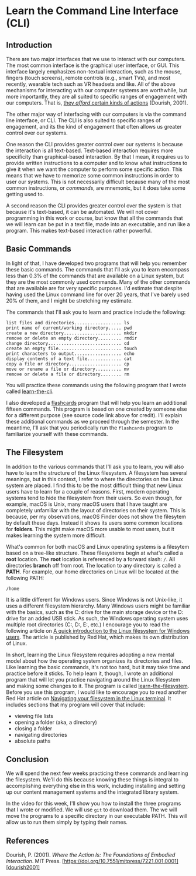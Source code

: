 # Learn the Command Line Interface (CLI)

## Introduction

There are two major interfaces
that we use to interact with our computers.
The most common interface is the 
graphical user interface, or GUI.
This interface largely emphasizes
non-textual interaction,
such as the mouse, fingers (touch screens),
remote controls (e.g., smart TVs),
and most recently,
wearable tech such as
VR headsets and like.
All of the above mechanisms for interacting
with our computer systems are worthwhile, but
more importantly, they are all suited to
specific ranges of engagement with our computers.
That is,
[they *afford* certain kinds of actions][dourish2001]
(Dourish, 2001).

The other major way of interfacing with
our computers is via the
command line interface, or CLI.
The CLI is also suited to
specific ranges of engagement, and
its the kind of engagement that often
allows us greater control over our systems.

One reason the CLI provides greater
control over our systems is because
the interaction is all text-based.
Text-based interaction requires more
specificity than graphical-based interaction.
By that I mean, it requires us to provide
written instructions to a computer and
to know what instructions to give it
when we want the computer to perform
some specific action.
This means that we have to memorize
some common instructions in order to
user our systems.
This is not necessarily difficult because
many of the most common instructions,
or *commands*,
are mnemonic, but
it does take some getting used to.

A second reason the CLI provides greater
control over the system is that because
it's text-based,
it can be automated.
We will not cover programming
in this work or course,
but know that all the commands
that we will learn can be put
in a text file, made into an executable,
and run like a program.
This makes text-based interaction
rather powerful.

## Basic Commands

In light of that,
I have developed two programs that
will help you remember these basic
commands.
The commands that I'll ask you to
learn encompass less than 0.3%
of the commands that are available
on a Linux system, but
they are the most commonly used commands.
Many of the other commands that are
available are for very specific purposes.
I'd estimate
that despite having used the Linux
command line for over 20 years,
that I've barely used 20% of them, and
I might be stretching my estimate.

The commands that I'll ask you to learn
and practice include the following:

```
list files and directories.................. ls
print name of current/working directory..... pwd
create a new directory...................... mkdir
remove or delete an empty directory......... rmdir
change directory............................ cd
create an empty file........................ touch
print characters to output.................. echo
display contents of a text file............. cat
copy a file or directory.................... cp
move or rename a file or directory.......... mv
remove or delete a file or directory........ rm
```

You will practice these commands using
the following program that I wrote
called [learn-the-cli][learnthecli].

I also developed a [flashcards][flashcards]
program that will help you learn an
additional fifteen commands.
This program is based on one created
by someone else for a different purpose
(see source code link above for credit).
I'll explain these additional commands
as we proceed through the semester.
In the meantime,
I'll ask that you periodically run
the ``flashcards`` program to
familiarize yourself with these commands.

## The Filesystem

In addition to the various commands
that I'll ask you to learn,
you will also have to learn the
structure of the Linux filesystem.
A filesystem has several meanings, but
in this context,
I refer to where the directories
on the Linux system are placed.
I find this to be the most difficult
thing that new Linux users have to learn
for a couple of reasons.
First, modern operating systems tend
to hide the filesystem from their users.
So even though, for example,
macOS is Unix,
many macOS users that I have taught
are completely unfamiliar with the
layout of directories on their system.
This is because,
per my observations,
macOS Finder does not show
the filesytem by default these days.
Instead it shows its users some common
locations for **folders**.
This might make macOS more usable to
most users, but
it makes learning the system more difficult.

What's common for both macOS and Linux
operating systems is a filesytem based on a
tree-like structure.
These filesystems begin at what's called a
**root** location.
The **root** location is referenced by
a forward slash: ``/``.
All directories **branch** off from root.
The location to any directory is called
a **PATH**.
For example, our home directories on
Linux will be located at the following PATH:

```
/home
```

It is a little different for Windows users.
Since Windows is not Unix-like,
it uses a different filesystem hierarchy.
Many Windows users might be familiar with
the basics, such as the C: drive for the
main storage device or the D: drive for
an added USB stick.
As such, the Windows operating system
uses multiple root directories (C:, D:, E:, etc.)
I encourage you to read the following article on
[A quick introduction to the Linux filesystem for Windows users][quickWindows].
The article is published by Red Hat,
which makes its own distribution of Linux.

In short, learning the Linux filesystem
requires adopting a new mental model
about how the operating system organizes
its directories and files.
Like learning the basic commands,
it's not too hard,
but it may take time and practice
before it sticks.
To help learn it, though,
I wrote an additional program that
will let you practice navigating around
the Linux filesystem and making some
changes to it.
The program is called
[learn-the-filesystem][learnthefilesystem].
Before you use this program,
I would like to encourage you to read
another Red Hat article on
[Navigating your filesystem in the Linux terminal][navLinux].
It includes sections that my program will cover
that include:

- viewing file lists
- opening a folder (aka, a directory)
- closing a folder
- navigating directories
- absolute paths

## Conclusion

We will spend the next few weeks
practicing these commands and
learning the filesystem.
We'll do this because knowing
these things is integral to
accomplishing everything else in this work,
including installing and setting up
our content management systems and
the integrated library system.

In the video for this week,
I'll show you how to install the three
programs that I wrote or modified.
We will use ``git`` to download them.
The we will move the programs to a
specific directory in our
executable PATH.
This will allow us to run them
simply by typing their names.

## References

Dourish, P. (2001). *Where the Action Is: The Foundations of
Embodied Interaction*. MIT Press.
[https://doi.org/10.7551/mitpress/7221.001.0001][dourish2001]



[dourish2001]:https://doi.org/10.7551/mitpress/7221.001.0001
[flashcards]:https://github.com/cseanburns/learn-the-commandline/blob/main/flashcards
[learnthecli]:https://github.com/cseanburns/learn-the-commandline/blob/main/learn-the-cli
[learnthefilesystem]:https://github.com/cseanburns/learn-the-commandline/blob/main/learn-the-filesystem
[navLinux]:https://www.redhat.com/sysadmin/navigating-filesystem-linux-terminal
[quickWindows]:https://www.redhat.com/sysadmin/linux-filesystem-windows
